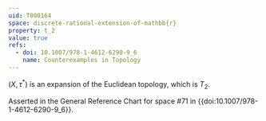 ```yaml
---
uid: T000164
space: discrete-rational-extension-of-mathbb{r}
property: t_2
value: true
refs:
  - doi: 10.1007/978-1-4612-6290-9_6
    name: Counterexamples in Topology
---
```

$(X, \tau^{*})$ is an expansion of the Euclidean topology, which is $T_2$.

Asserted in the General Reference Chart for space #71 in
{{doi:10.1007/978-1-4612-6290-9_6}}.

